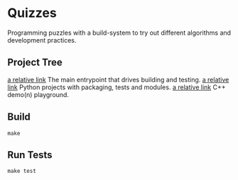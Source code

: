 # Quizzes
Programming puzzles with a build-system to try out different
algorithms and development practices.

## Project Tree

[a relative link](Makefile)
 The main entrypoint that drives building and testing.
[a relative link](python/)
 Python projects with packaging, tests and modules.
[a relative link](cpp/)
 C++ demo(n) playground.

## Build

`make`

## Run Tests

`make test`
